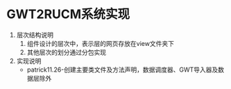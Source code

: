 # GWT2RUCM系统实现
1. 层次结构说明
   1. 组件设计的层次中，表示层的网页存放在view文件夹下
   2. 其他层次的划分通过分包实现
2. 实现说明
   * patrick11.26-创建主要类文件及方法声明，数据调度器、GWT导入器及数据层除外